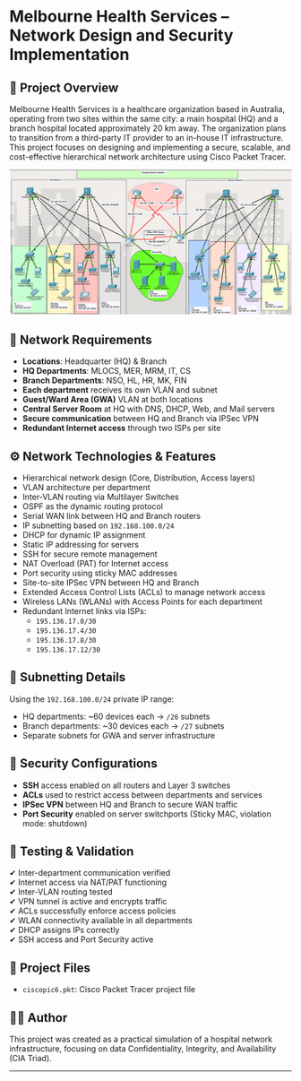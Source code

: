 # Melbourne Health Services – Network Design and Security Implementation

## 📘 Project Overview

Melbourne Health Services is a healthcare organization based in Australia, operating from two sites within the same city: a main hospital (HQ) and a branch hospital located approximately 20 km away. The organization plans to transition from a third-party IT provider to an in-house IT infrastructure. This project focuses on designing and implementing a secure, scalable, and cost-effective hierarchical network architecture using Cisco Packet Tracer.


![Netzwerkdiagramm](ciscopic6.png)


## 🏥 Network Requirements

- **Locations**: Headquarter (HQ) & Branch
- **HQ Departments**: MLOCS, MER, MRM, IT, CS
- **Branch Departments**: NSO, HL, HR, MK, FIN
- **Each department** receives its own VLAN and subnet
- **Guest/Ward Area (GWA)** VLAN at both locations
- **Central Server Room** at HQ with DNS, DHCP, Web, and Mail servers
- **Secure communication** between HQ and Branch via IPSec VPN
- **Redundant Internet access** through two ISPs per site

## ⚙️ Network Technologies & Features

- Hierarchical network design (Core, Distribution, Access layers)
- VLAN architecture per department
- Inter-VLAN routing via Multilayer Switches
- OSPF as the dynamic routing protocol
- Serial WAN link between HQ and Branch routers
- IP subnetting based on `192.168.100.0/24`
- DHCP for dynamic IP assignment
- Static IP addressing for servers
- SSH for secure remote management
- NAT Overload (PAT) for Internet access
- Port security using sticky MAC addresses
- Site-to-site IPSec VPN between HQ and Branch
- Extended Access Control Lists (ACLs) to manage network access
- Wireless LANs (WLANs) with Access Points for each department
- Redundant Internet links via ISPs:
  - `195.136.17.0/30`
  - `195.136.17.4/30`
  - `195.136.17.8/30`
  - `195.136.17.12/30`

## 📐 Subnetting Details

Using the `192.168.100.0/24` private IP range:

- HQ departments: ~60 devices each → `/26` subnets
- Branch departments: ~30 devices each → `/27` subnets
- Separate subnets for GWA and server infrastructure

## 🔐 Security Configurations

- **SSH** access enabled on all routers and Layer 3 switches
- **ACLs** used to restrict access between departments and services
- **IPSec VPN** between HQ and Branch to secure WAN traffic
- **Port Security** enabled on server switchports (Sticky MAC, violation mode: shutdown)

## 🧪 Testing & Validation

✔ Inter-department communication verified  
✔ Internet access via NAT/PAT functioning  
✔ Inter-VLAN routing tested  
✔ VPN tunnel is active and encrypts traffic  
✔ ACLs successfully enforce access policies  
✔ WLAN connectivity available in all departments  
✔ DHCP assigns IPs correctly  
✔ SSH access and Port Security active  

## 📁 Project Files

- `ciscopic6.pkt`: Cisco Packet Tracer project file




## 🧑‍💻 Author

This project was created as a practical simulation of a hospital network infrastructure, focusing on data Confidentiality, Integrity, and Availability (CIA Triad).

---





